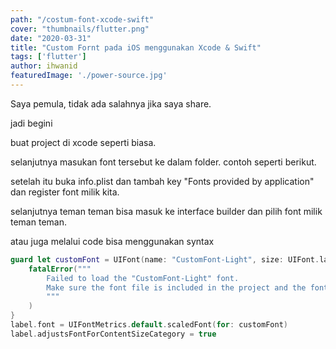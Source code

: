 ```yaml
---
path: "/costum-font-xcode-swift"
cover: "thumbnails/flutter.png"
date: "2020-03-31"
title: "Custom Fornt pada iOS menggunakan Xcode & Swift"
tags: ['flutter']
author: ihwanid
featuredImage: './power-source.jpg'
---
```

Saya pemula, tidak ada salahnya jika saya share. 

jadi begini

buat project di xcode seperti biasa. 

selanjutnya masukan font tersebut ke dalam folder. 
contoh seperti berikut.

setelah itu buka info.plist dan tambah key "Fonts provided by application" dan register font milik kita. 

selanjutnya teman teman bisa masuk ke interface builder dan pilih font milik teman teman. 

atau juga melalui code bisa menggunakan syntax

```swift
guard let customFont = UIFont(name: "CustomFont-Light", size: UIFont.labelFontSize) else {
    fatalError("""
        Failed to load the "CustomFont-Light" font.
        Make sure the font file is included in the project and the font name is spelled correctly.
        """
    )
}
label.font = UIFontMetrics.default.scaledFont(for: customFont)
label.adjustsFontForContentSizeCategory = true
```